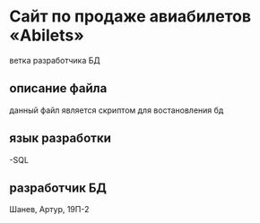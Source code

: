 # Сайт по продаже авиабилетов «Abilets»
ветка разработчика БД
## описание файла
данный файл является скриптом для востановления бд
## язык разработки
-SQL
## разработчик БД
Шанев, Артур, 19П-2
